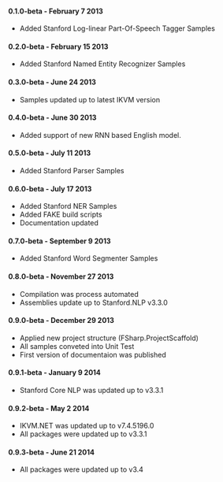 #### 0.1.0-beta - February 7 2013
* Added Stanford Log-linear Part-Of-Speech Tagger Samples

#### 0.2.0-beta - February 15 2013
* Added Stanford Named Entity Recognizer Samples

#### 0.3.0-beta - June 24 2013
* Samples updated up to latest IKVM version

#### 0.4.0-beta - June 30 2013
* Added support of new RNN based English model.

#### 0.5.0-beta - July 11 2013
* Added Stanford Parser Samples

#### 0.6.0-beta - July 17 2013
* Added Stanford NER Samples
* Added FAKE build scripts
* Documentation updated

#### 0.7.0-beta - September 9 2013
* Added Stanford Word Segmenter Samples

#### 0.8.0-beta - November 27 2013
* Compilation was process automated
* Assemblies update up to Stanford.NLP v3.3.0

#### 0.9.0-beta - December 29 2013
* Applied new project structure (FSharp.ProjectScaffold)
* All samples conveted into Unit Test
* First version of documentaion was published

#### 0.9.1-beta - January 9 2014
* Stanford Core NLP was updated up to v3.3.1

#### 0.9.2-beta - May 2 2014
* IKVM.NET was updated up to v7.4.5196.0
* All packages were updated up to v3.3.1

#### 0.9.3-beta - June 21 2014
* All packages were updated up to v3.4